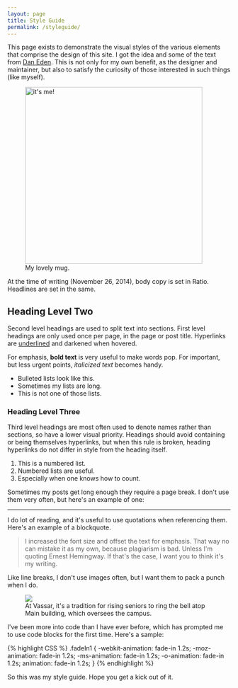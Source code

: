 ```yaml
---
layout: page
title: Style Guide
permalink: /styleguide/
---
```


This page exists to demonstrate the visual styles of the various elements that comprise the design of this site. I got the idea and some of the text from [Dan Eden](http://daneden.com/styleguide). This is not only for my own benefit, as the designer and maintainer, but also to satisfy the curiosity of those interested in such things (like myself). 

<figure class="alignleft"><img class="about-photo" src ="http://cdn.roginfarrer.com/rogin-avatar.jpg" alt="it's me!" width="400px" height="400px" />
<figcaption>My lovely mug.</figcaption>
</figure>

At the time of writing (November 26, 2014), body copy is set in Ratio. Headlines are set in the same.

## Heading Level Two

Second level headings are used to split text into sections. First level headings are only used once per page, in the page or post title. Hyperlinks are [underlined](/) and darkened when hovered.

For emphasis, **bold text** is very useful to make words pop. For important, but less urgent points, *italicized text* becomes handy.

- Bulleted lists look like this.
- Sometimes my lists are long.
- This is not one of those lists.

### Heading Level Three

Third level headings are most often used to denote names rather than sections, so have a lower visual priority. Headings should avoid containing or being themselves hyperlinks, but when this rule is broken, heading hyperlinks do not differ in style from the heading itself.

1. This is a numbered list.
2. Numbered lists are useful.
3. Especially when one knows how to count.

Sometimes my posts get long enough they require a page break. I don't use them very often, but here's an example of one:

<hr />

I do lot of reading, and it's useful to use quotations when referencing them. Here's an example of a blockquote.

> I increased the font size and offset the text for emphasis. That way no can mistake it as my own, because plagiarism is bad. Unless I'm quoting Ernest Hemingway. If that's the case, I want you to think it's my writing.

Like line breaks, I don't use images often, but I want them to pack a punch when I do.

<figure class="imgbleed"><img src="http://cdn.roginfarrer.com/aboutrogin.jpeg" />
<figcaption>At Vassar, it's a tradition for rising seniors to ring the bell atop Main building, which oversees the campus.</figure>

I've been more into code than I have ever before, which has prompted me to use code blocks for the first time. Here's a sample:

{% highlight CSS %}
.fadeIn1 {
	-webkit-animation: fade-in 1.2s;
	   -moz-animation: fade-in 1.2s;
	    -ms-animation: fade-in 1.2s;
	     -o-animation: fade-in 1.2s;
	        animation: fade-in 1.2s;
}
{% endhighlight %}

So this was my style guide. Hope you get a kick out of it.